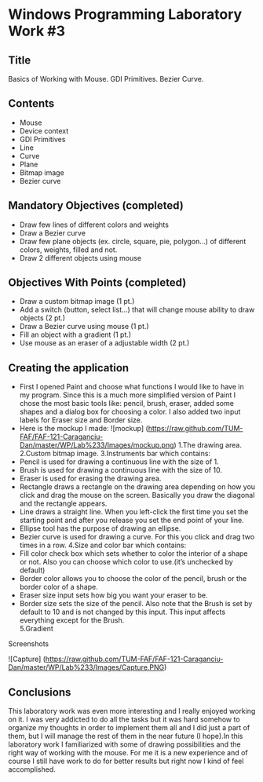 Windows Programming Laboratory Work #3
======================================

Title
-----
Basics of Working with Mouse. GDI Primitives. Bezier Curve.

Contents
--------
-	Mouse
-	Device context
-	GDI Primitives
-	Line
-	Curve
-	Plane
-	Bitmap image
-	Bezier curve

Mandatory Objectives (completed)
--------------------------------
-	Draw few lines of different colors and weights
-	Draw a Bezier curve
-	Draw few plane objects (ex. circle, square, pie, polygon...) of different colors, weights, filled and not.
-	Draw 2 different objects using mouse

Objectives With Points (completed)
----------------------------------
-	Draw a custom bitmap image (1 pt.)
-	Add a switch (button, select list...) that will change mouse ability to draw objects (2 pt.)
-	Draw a Bezier curve using mouse (1 pt.)
-	Fill an object with a gradient (1 pt.)
-	Use mouse as an eraser of a adjustable width (2 pt.)

Creating the application
--------------------------
-	First I opened Paint and choose what functions I would like to have in my program. Since this is a much  more simplified version of Paint I chose the most basic tools like: pencil, brush, eraser, added some shapes and a dialog box for choosing a color. I also added two input labels for Eraser size and Border size.
-	Here is the mockup I made:
![mockup] (https://raw.github.com/TUM-FAF/FAF-121-Caraganciu-Dan/master/WP/Lab%233/Images/mockup.png)
1.The drawing area.
2.Custom bitmap image.
3.Instruments bar which contains:
-	Pencil is used for drawing a continuous line with the size of 1.
-	Brush is used for drawing a continuous line with the size of 10.
-	Eraser is used for erasing the drawing area.
-	Rectangle draws a rectangle on the drawing area depending on how you click and drag the mouse on the screen. Basically you draw the diagonal and the rectangle appears. 
-	Line draws a straight line. When you left-click the first time you set the starting point and after you release you set the end point of your line.
-	Ellipse tool has the purpose of drawing an ellipse.
-	Bezier curve is used for drawing a curve. For this you click and drag two times in a row.
4.Size and color bar which contains:
-	Fill color check box which sets whether to color the interior of a shape or not. Also you can choose which color to use.(it’s unchecked by default)
-	Border color allows you to choose the color of the pencil, brush or the border color of a shape.
-	Eraser size input sets how big you want your eraser to be.
-	Border size sets the size of the pencil. Also note that the Brush is set by default to 10 and is not changed by this input. This input affects everything except for the Brush.  
5.Gradient


Screenshots

![Capture] (https://raw.github.com/TUM-FAF/FAF-121-Caraganciu-Dan/master/WP/Lab%233/Images/Capture.PNG)

Conclusions
--------------------------
This laboratory work was even more interesting and I really enjoyed working on it. I was very addicted to do all the tasks but it was hard somehow to organize my thoughts in order to implement them all and I did just a part of them, but I will manage the rest of them in the near future (I hope).In this laboratory work I familiarized with some of drawing possibilities and the right way of working with the mouse. For me it is a new experience and of course I still have work to do for better results but right now I kind of feel accomplished. 
